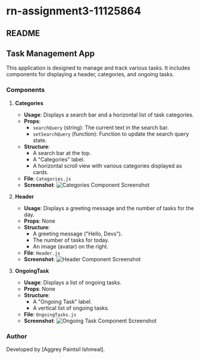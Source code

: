 # rn-assignment3-11125864

## README

## Task Management App

This application is designed to manage and track various tasks. It includes components for displaying a header, categories, and ongoing tasks. 

### Components

1. **Categories**

   - **Usage**: Displays a search bar and a horizontal list of task categories.
   - **Props**: 
     - `searchQuery` (string): The current text in the search bar.
     - `setSearchQuery` (function): Function to update the search query state.
   - **Structure**:
     - A search bar at the top.
     - A "Categories" label.
     - A horizontal scroll view with various categories displayed as cards.
   - **File**: `Categories.js`
   - **Screenshot**:
     ![Categories Component Screenshot](https://github.com/aggreypaintsil168/rn-assignment3-11125864/blob/main/Ipex/assets/Screenshot.png)

2. **Header**
   - **Usage**: Displays a greeting message and the number of tasks for the day.
   - **Props**: None
   - **Structure**:
     - A greeting message ("Hello, Devs").
     - The number of tasks for today.
     - An image (avatar) on the right.
   - **File**: `Header.js`
   - **Screenshot**:
     ![Header Component Screenshot](https://github.com/aggreypaintsil168/rn-assignment3-11125864/blob/main/Ipex/assets/Screenshot%20of%20App.png)

3. **OngoingTask**

   - **Usage**: Displays a list of ongoing tasks.
   - **Props**: None
   - **Structure**:
     - A "Ongoing Task" label.
     - A vertical list of ongoing tasks.
   - **File**: `OngoingTasks.js`
   - **Screenshot**:
     ![Ongoing Task Component Screenshot](https://github.com/aggreypaintsil168/rn-assignment3-11125864/blob/main/Ipex/assets/App%20screenshot.png)




### Author
Developed by [Aggrey Paintsil Ishmeal].